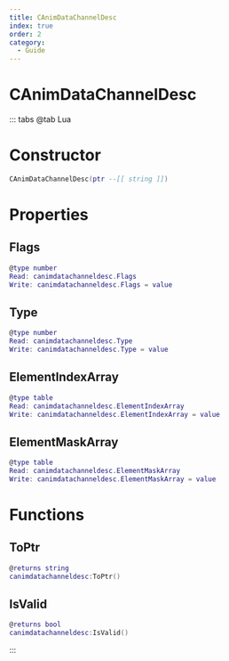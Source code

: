 ```yaml
---
title: CAnimDataChannelDesc
index: true
order: 2
category:
  - Guide
---
```


# CAnimDataChannelDesc

::: tabs
@tab Lua
# Constructor
```lua
CAnimDataChannelDesc(ptr --[[ string ]])
```
# Properties
## Flags 
```lua
@type number
Read: canimdatachanneldesc.Flags
Write: canimdatachanneldesc.Flags = value
```
## Type 
```lua
@type number
Read: canimdatachanneldesc.Type
Write: canimdatachanneldesc.Type = value
```
## ElementIndexArray 
```lua
@type table
Read: canimdatachanneldesc.ElementIndexArray
Write: canimdatachanneldesc.ElementIndexArray = value
```
## ElementMaskArray 
```lua
@type table
Read: canimdatachanneldesc.ElementMaskArray
Write: canimdatachanneldesc.ElementMaskArray = value
```
# Functions
## ToPtr
```lua
@returns string
canimdatachanneldesc:ToPtr()
```
## IsValid
```lua
@returns bool
canimdatachanneldesc:IsValid()
```

:::